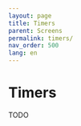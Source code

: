 ```yaml
---
layout: page
title: Timers
parent: Screens
permalink: timers/
nav_order: 500
lang: en
---
```


# Timers

TODO
